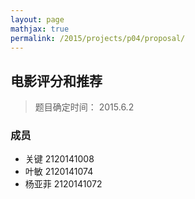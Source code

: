 ```yaml
---
layout: page
mathjax: true
permalink: /2015/projects/p04/proposal/
---
```


## 电影评分和推荐

 > 题目确定时间： 2015.6.2

### 成员

- 关键 2120141008
- 叶敏 2120141074
- 杨亚菲 2120141072